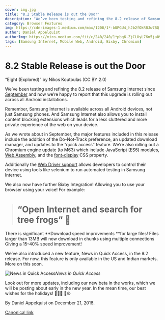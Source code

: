 ```yaml
---
cover: img.jpg
title: "8.2 Stable Release is out the Door"
description: "We’ve been testing and refining the 8.2 release of Samsung Internet since September and now we’re happy to report that this upgrade is rolling out across all Android installations."
category: Browser Features
img: https://cdn-images-1.medium.com/max/1200/1*-bUPGU4_hJb2fOkRBJw7BQ.jpeg
author: Daniel Appelquist
authorImg: https://miro.medium.com/fit/c/240/240/1*pbg6-ZjCLUyL76n5ja0S5Q.jpeg
tags: [Samsung Internet, Mobile Web, Android, Bixby, Chromium]
---
```


# 8.2 Stable Release is out the Door

“Eight (Explored)” by Nikos Koutoulas (CC BY 2.0)

We’ve been testing and refining the 8.2 release of Samsung Internet since [September](https://medium.com/samsung-internet-dev/hello-samsung-internet-8-2-beta-521e4b215fb3) and now we’re happy to report that this upgrade is rolling out across all Android installations.

Remember, Samsung Internet is available across all Android devices, not just Samsung phones. And Samsung Internet also allows you to install content blocking extensions which leads for a less cluttered and more private experience of the web on your device.

As we wrote about in September, the major features included in this release include the addition of the Do-Not-Track preference, an updated download manager, and updates to the “quick access” feature. We’re also rolling out a Chromium engine update (to M63) which include JavaScript (ES6) modules, [Web Assembly](https://developer.mozilla.org/en-US/docs/WebAssembly), and the [font-display](https://developer.mozilla.org/en-US/docs/Web/CSS/@font-face/font-display) CSS property.

Additionally the [Web Driver support](https://medium.com/samsung-internet-dev/how-to-use-webdriver-and-chromedriver-to-automate-samsung-internet-e1249814823e) allows developers to control their device using tools like selenium to run automated testing in Samsung Internet.

We also now have further Bixby Integration! Allowing you to use your browser using your voice! For example:
> # “Open Internet and search for tree frogs” 🐸

There is significant **Download speed improvements **for large files! Files larger than 13MB will now download in chunks using multiple connections Giving a 15–40% speed improvement!

We’ve also introduced a new feature, News in Quick Access, in the 8.2 release. For now, this feature is only available in the US and Indian markets. More on this soon.

![News in Quick Access](https://cdn-images-1.medium.com/max/2800/1*Oy9U4RAO0O-7aA-8Mb4sgA.png)*News in Quick Access*

Look out for more updates, including our new beta in the works, which we will be posting about early in the new year. In the mean time, our best wishes for the holidays! 🎄🕎✨ 🎁☮️



By Daniel Appelquist on December 21, 2018.

[Canonical link](https://medium.com/samsung-internet-dev/8-2-stable-release-is-out-the-door-122cba80b788)
